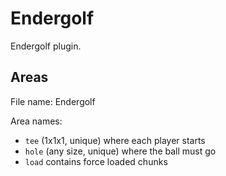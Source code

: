 # Endergolf

Endergolf plugin.

## Areas

File name: Endergolf

Area names:
- `tee` (1x1x1, unique) where each player starts
- `hole` (any size, unique) where the ball must go
- `load` contains force loaded chunks